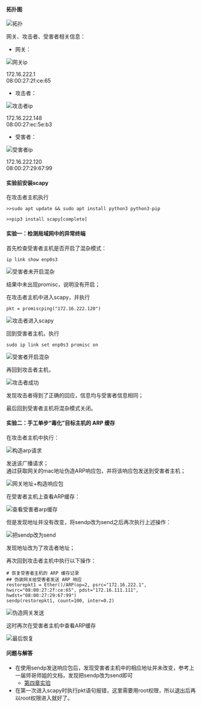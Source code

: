 #### 拓扑图
![拓扑](https://user-images.githubusercontent.com/74172793/192076097-d5f9ce87-0538-45e7-a620-ef51ec732436.png)

网关、攻击者、受害者相关信息：
* 网关：

![网关ip](https://user-images.githubusercontent.com/74172793/192076107-c902c8ec-474a-490c-81ba-b06e9d6736c5.png)

   172.16.222.1<br>
   08:00:27:2f:ce:65

* 攻击者：

![攻击者ip](https://user-images.githubusercontent.com/74172793/192076116-5c075cdc-bee0-4a0e-b929-2269fcdb1905.png)

 172.16.222.148<br>
 08:00:27:ec:5e:b3

* 受害者：

![受害者ip](https://user-images.githubusercontent.com/74172793/192076124-d0d460ca-8f35-4cab-8159-64d11daef8d7.png)

172.16.222.120<br>
08:00:27:29:67:99

#### 实验前安装scapy
在攻击者主机执行
```
>>sudo apt update && sudo apt install python3 python3-pip

>>pip3 install scapy[complete]
```

#### 实验一：检测局域网中的异常终端
首先检查受害者主机是否开启了混杂模式：
```
ip link show enp0s3
```

![受害者未开启混杂](https://user-images.githubusercontent.com/74172793/192076147-978b4bd9-c9ca-42cb-b47b-d9b67711dbcc.png)

结果中未出现promisc，说明没有开启；


在攻击者主机中进入scapy，并执行
```
pkt = promiscping("172.16.222.120")
```

![攻击者进入scapy](https://user-images.githubusercontent.com/74172793/192076171-c68551b6-1fdf-4750-8efd-eb4df2cce1b1.png)

回到受害者主机，执行
```
sudo ip link set enp0s3 promisc on
```

![受害者开启混杂](https://user-images.githubusercontent.com/74172793/192076192-96c386fc-0644-401f-acfe-0b3cdd1eb5f4.png)

再回到攻击者主机，

![攻击者成功](https://user-images.githubusercontent.com/74172793/192076203-4bf2666c-db05-440b-ab49-61fc3246d7e8.png)

发现攻击者得到了正确的回应，信息均与受害者信息相同；

最后回到受害者主机将混杂模式关闭。

#### 实验二：手工单步“毒化”目标主机的 ARP 缓存
在攻击者主机中执行：

![构造arp请求](https://user-images.githubusercontent.com/74172793/192076230-457ae391-a64d-41e5-82cf-fa88a5d0baf9.png)

发送该广播请求；<br>
通过获取网关的mac地址伪造ARP响应包，并将该响应包发送到受害者主机；

![网关地址+构造响应包](https://user-images.githubusercontent.com/74172793/192076241-ec26ca3a-0eb1-4763-b396-17f14cb6a31f.png)

在受害者主机上查看ARP缓存：

![查看受害者arp缓存](https://user-images.githubusercontent.com/74172793/192076257-85bcca0d-bc00-4fb0-b7cb-0489e99d2e58.png)

但是发现地址并没有改变，将sendp改为send之后再次执行上述操作：

![把sendp改为send](https://user-images.githubusercontent.com/74172793/192076263-6f9fa821-d23e-4246-81ce-360610946f0e.png)

发现地址改为了攻击者地址；

再次回到攻击者主机中执行以下操作：
```
# 恢复受害者主机的 ARP 缓存记录
## 伪装网关给受害者发送 ARP 响应
restorepkt1 = Ether()/ARP(op=2, psrc="172.16.222.1", hwsrc="08:00:27:2f:ce:65", pdst="172.16.111.111", hwdst="08:00:27:29:67:99")
sendp(restorepkt1, count=100, inter=0.2)
```

![伪造网关发送](https://user-images.githubusercontent.com/74172793/192076276-de7621cc-11b8-409d-8a8a-5aff804f3c65.png)

这时再次在受害者主机中查看ARP缓存

![最后恢复](https://user-images.githubusercontent.com/74172793/192076284-3e8f6fcf-14da-4158-8107-d3e6d6e6bfe9.png)


#### 问题与解答
* 在使用sendp发送响应包后，发现受害者主机中的相应地址并未改变，参考上一届师哥师姐的文档，发现把sendp改为send即可 
    * [第四章实验](https://github.com/CUCCS/2021-ns-public-Tbc-tang/blob/chap0x04/0x04.md)
* 在第一次进入scapy时执行pkt语句报错，这里需要用root权限，所以退出后再以root权限进入就好了。
